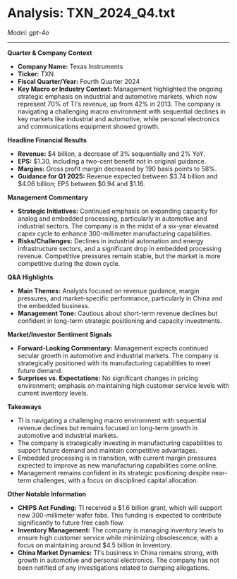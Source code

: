# Analysis: TXN_2024_Q4.txt

*Model: gpt-4o*

---

**Quarter & Company Context**
- **Company Name:** Texas Instruments
- **Ticker:** TXN
- **Fiscal Quarter/Year:** Fourth Quarter 2024
- **Key Macro or Industry Context:** Management highlighted the ongoing strategic emphasis on industrial and automotive markets, which now represent 70% of TI's revenue, up from 42% in 2013. The company is navigating a challenging macro environment with sequential declines in key markets like industrial and automotive, while personal electronics and communications equipment showed growth.

**Headline Financial Results**
- **Revenue:** $4 billion, a decrease of 3% sequentially and 2% YoY.
- **EPS:** $1.30, including a two-cent benefit not in original guidance.
- **Margins:** Gross profit margin decreased by 190 basis points to 58%.
- **Guidance for Q1 2025:** Revenue expected between $3.74 billion and $4.06 billion; EPS between $0.94 and $1.16.

**Management Commentary**
- **Strategic Initiatives:** Continued emphasis on expanding capacity for analog and embedded processing, particularly in automotive and industrial sectors. The company is in the midst of a six-year elevated capex cycle to enhance 300-millimeter manufacturing capabilities.
- **Risks/Challenges:** Declines in industrial automation and energy infrastructure sectors, and a significant drop in embedded processing revenue. Competitive pressures remain stable, but the market is more competitive during the down cycle.

**Q&A Highlights**
- **Main Themes:** Analysts focused on revenue guidance, margin pressures, and market-specific performance, particularly in China and the embedded business.
- **Management Tone:** Cautious about short-term revenue declines but confident in long-term strategic positioning and capacity investments.

**Market/Investor Sentiment Signals**
- **Forward-Looking Commentary:** Management expects continued secular growth in automotive and industrial markets. The company is strategically positioned with its manufacturing capabilities to meet future demand.
- **Surprises vs. Expectations:** No significant changes in pricing environment; emphasis on maintaining high customer service levels with current inventory levels.

**Takeaways**
- TI is navigating a challenging macro environment with sequential revenue declines but remains focused on long-term growth in automotive and industrial markets.
- The company is strategically investing in manufacturing capabilities to support future demand and maintain competitive advantages.
- Embedded processing is in transition, with current margin pressures expected to improve as new manufacturing capabilities come online.
- Management remains confident in its strategic positioning despite near-term challenges, with a focus on disciplined capital allocation.

**Other Notable Information**
- **CHIPS Act Funding:** TI received a $1.6 billion grant, which will support new 300-millimeter wafer fabs. This funding is expected to contribute significantly to future free cash flow.
- **Inventory Management:** The company is managing inventory levels to ensure high customer service while minimizing obsolescence, with a focus on maintaining around $4.5 billion in inventory.
- **China Market Dynamics:** TI's business in China remains strong, with growth in automotive and personal electronics. The company has not been notified of any investigations related to dumping allegations.